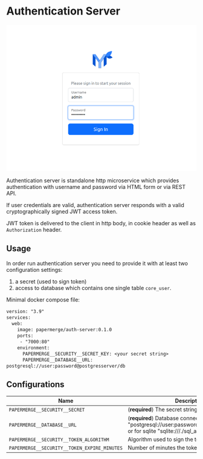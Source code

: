# Authentication Server

![Authentication Server](./images/screenshot.png)

Authentication server is standalone http microservice which provides
authentication with username and password via HTML form or via REST API.

If user credentials are valid, authentication
server responds with a valid cryptographically signed JWT access token.

JWT token is delivered to the client in http body, in cookie header as well as
`Authorization` header.

## Usage

In order run authentication server you need to provide it with at least two
configuration settings:
1. a secret (used to sign token)
2. access to database which contains one single table `core_user`.


Minimal docker compose file:

```
version: "3.9"
services:
  web:
    image: papermerge/auth-server:0.1.0
    ports:
     - "7000:80"
    environment:
      PAPERMERGE__SECURITY__SECRET_KEY: <your secret string>
      PAPERMERGE__DATABASE__URL: postgresql://user:password@postgresserver/db
```

## Configurations

| Name | Description | Default |
| --- | --- | --- |
| `PAPERMERGE__SECURITY__SECRET` | (**required**) The secret string | |
| `PAPERMERGE__DATABASE__URL` | (**required**) Database connection URL e.g.  "postgresql://user:password@postgresserver/db" or for sqlite "sqlite:///./sql_app.db"| |
| `PAPERMERGE__SECURITY__TOKEN_ALGORITHM` | Algorithm used to sign the token | HS256 |
| `PAPERMERGE__SECURITY__TOKEN_EXPIRE_MINUTES` | Number of minutes the token is valid | 360 |
